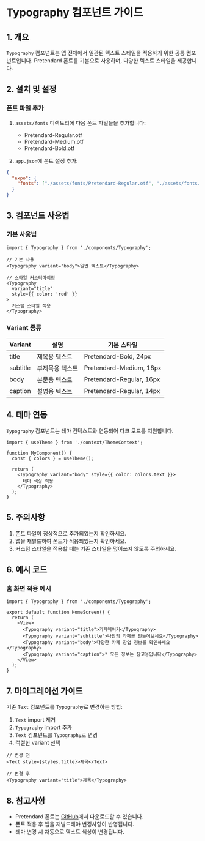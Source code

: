 # Typography 컴포넌트 가이드

## 1. 개요

`Typography` 컴포넌트는 앱 전체에서 일관된 텍스트 스타일을 적용하기 위한 공통 컴포넌트입니다. Pretendard 폰트를 기본으로 사용하며, 다양한 텍스트 스타일을 제공합니다.

## 2. 설치 및 설정

### 폰트 파일 추가

1. `assets/fonts` 디렉토리에 다음 폰트 파일들을 추가합니다:

   - Pretendard-Regular.otf
   - Pretendard-Medium.otf
   - Pretendard-Bold.otf

2. `app.json`에 폰트 설정 추가:

```json
{
  "expo": {
    "fonts": ["./assets/fonts/Pretendard-Regular.otf", "./assets/fonts/Pretendard-Medium.otf", "./assets/fonts/Pretendard-Bold.otf"]
  }
}
```

## 3. 컴포넌트 사용법

### 기본 사용법

```tsx
import { Typography } from './components/Typography';

// 기본 사용
<Typography variant="body">일반 텍스트</Typography>

// 스타일 커스터마이징
<Typography
  variant="title"
  style={{ color: 'red' }}
>
  커스텀 스타일 적용
</Typography>
```

### Variant 종류

| Variant  | 설명            | 기본 스타일              |
| -------- | --------------- | ------------------------ |
| title    | 제목용 텍스트   | Pretendard-Bold, 24px    |
| subtitle | 부제목용 텍스트 | Pretendard-Medium, 18px  |
| body     | 본문용 텍스트   | Pretendard-Regular, 16px |
| caption  | 설명용 텍스트   | Pretendard-Regular, 14px |

## 4. 테마 연동

`Typography` 컴포넌트는 테마 컨텍스트와 연동되어 다크 모드를 지원합니다.

```tsx
import { useTheme } from './context/ThemeContext';

function MyComponent() {
  const { colors } = useTheme();

  return (
    <Typography variant="body" style={{ color: colors.text }}>
      테마 색상 적용
    </Typography>
  );
}
```

## 5. 주의사항

1. 폰트 파일이 정상적으로 추가되었는지 확인하세요.
2. 앱을 재빌드하여 폰트가 적용되었는지 확인하세요.
3. 커스텀 스타일을 적용할 때는 기존 스타일을 덮어쓰지 않도록 주의하세요.

## 6. 예시 코드

### 홈 화면 적용 예시

```tsx
import { Typography } from './components/Typography';

export default function HomeScreen() {
  return (
    <View>
      <Typography variant="title">카페메이커</Typography>
      <Typography variant="subtitle">나만의 카페를 만들어보세요</Typography>
      <Typography variant="body">다양한 카페 창업 정보를 확인하세요</Typography>
      <Typography variant="caption">* 모든 정보는 참고용입니다</Typography>
    </View>
  );
}
```

## 7. 마이그레이션 가이드

기존 `Text` 컴포넌트를 `Typography`로 변경하는 방법:

1. `Text` import 제거
2. `Typography` import 추가
3. `Text` 컴포넌트를 `Typography`로 변경
4. 적절한 variant 선택

```tsx
// 변경 전
<Text style={styles.title}>제목</Text>

// 변경 후
<Typography variant="title">제목</Typography>
```

## 8. 참고사항

- Pretendard 폰트는 [GitHub](https://github.com/orioncactus/pretendard)에서 다운로드할 수 있습니다.
- 폰트 적용 후 앱을 재빌드해야 변경사항이 반영됩니다.
- 테마 변경 시 자동으로 텍스트 색상이 변경됩니다.

